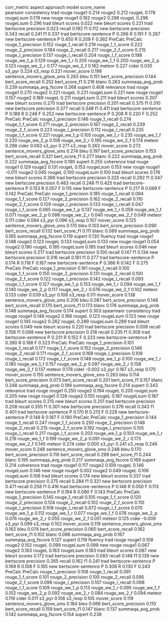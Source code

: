 corr_metric  aspect       approach  model               score_name               
pearsonr     consistency  trad      rouge               rouge1                       0.214
                                                        rouge2                       0.212
                                                        rougeL                       0.178
                                                        rougeLsum                    0.178
                          new       rouge               rouge1                       0.162
                                                        rouge2                       0.298
                                                        rougeL                       0.296
                                                        rougeLsum                    0.296
                          trad      bleurt              scores                       0.022
                          new       bleurt              scores                       0.221
                          trad      bertscore           precision                    0.023
                                                        recall                       0.192
                                                        f1                           0.112
                          new       bertscore           precision                    0.343
                                                        recall                       0.241
                                                        f1                           0.337
                          trad      bertscore-sentence  P                            0.266
                                                        R                            0.191
                                                        F                            0.267
                          new       bertscore-sentence  P                            0.450
                                                        R                            0.209
                                                        F                            0.362
                          PreCalc   PreCalc             rouge_1_precision            0.152
                                                        rouge_1_recall               0.219
                                                        rouge_1_f_score              0.222
                                                        rouge_2_precision            0.184
                                                        rouge_2_recall               0.217
                                                        rouge_2_f_score              0.215
                                                        rouge_l_precision            0.137
                                                        rouge_l_recall               0.204
                                                        rouge_l_f_score              0.198
                                                        rouge_we_1_p                 0.129
                                                        rouge_we_1_r                 0.205
                                                        rouge_we_1_f                 0.200
                                                        rouge_we_2_p                 0.123
                                                        rouge_we_2_r                 0.177
                                                        rouge_we_2_f                 0.162
                                                        meteor                       0.227
                                                        cider                        0.035
                                                        s3_pyr                       0.224
                                                        s3_resp                      0.221
                                                        mover_score                  0.198
                                                        sentence_movers_glove_sms    0.283
                                                        bleu                         0.151
                                                        bert_score_precision         0.144
                                                        bert_score_recall            0.252
                                                        bert_score_f1                0.216
                                                        blanc                        0.263
                                                        summaqa_avg_prob             0.239
                                                        summaqa_avg_fscore           0.268
                                                        supert                       0.408
             relevance    trad      rouge               rouge1                       0.270
                                                        rouge2                       0.221
                                                        rougeL                       0.221
                                                        rougeLsum                    0.221
                          new       rouge               rouge1                       0.157
                                                        rouge2                       0.189
                                                        rougeL                       0.211
                                                        rougeLsum                    0.211
                          trad      bleurt              scores                       0.207
                          new       bleurt              scores                       0.270
                          trad      bertscore           precision                    0.201
                                                        recall                       0.375
                                                        f1                           0.310
                          new       bertscore           precision                    0.377
                                                        recall                       0.348
                                                        f1                           0.411
                          trad      bertscore-sentence  P                            0.189
                                                        R                            0.248
                                                        F                            0.252
                          new       bertscore-sentence  P                            0.208
                                                        R                            0.220
                                                        F                            0.252
                          PreCalc   PreCalc             rouge_1_precision            0.146
                                                        rouge_1_recall               0.274
                                                        rouge_1_f_score              0.271
                                                        rouge_2_precision            0.167
                                                        rouge_2_recall               0.239
                                                        rouge_2_f_score              0.223
                                                        rouge_l_precision            0.112
                                                        rouge_l_recall               0.235
                                                        rouge_l_f_score              0.221
                                                        rouge_we_1_p                 0.105
                                                        rouge_we_1_r                 0.235
                                                        rouge_we_1_f                 0.220
                                                        rouge_we_2_p                 0.108
                                                        rouge_we_2_r                 0.195
                                                        rouge_we_2_f                 0.174
                                                        meteor                       0.298
                                                        cider                        0.063
                                                        s3_pyr                       0.271
                                                        s3_resp                      0.262
                                                        mover_score                  0.272
                                                        sentence_movers_glove_sms    0.274
                                                        bleu                         0.197
                                                        bert_score_precision         0.153
                                                        bert_score_recall            0.321
                                                        bert_score_f1                0.277
                                                        blanc                        0.222
                                                        summaqa_avg_prob             0.222
                                                        summaqa_avg_fscore           0.190
                                                        supert                       0.255
             coherence    trad      rouge               rouge1                       0.129
                                                        rouge2                       0.131
                                                        rougeL                       0.153
                                                        rougeLsum                    0.153
                          new       rouge               rouge1                      -0.011
                                                        rouge2                       0.045
                                                        rougeL                       0.100
                                                        rougeLsum                    0.100
                          trad      bleurt              scores                       0.176
                          new       bleurt              scores                       0.366
                          trad      bertscore           precision                    0.325
                                                        recall                       0.292
                                                        f1                           0.347
                          new       bertscore           precision                    0.483
                                                        recall                       0.248
                                                        f1                           0.425
                          trad      bertscore-sentence  P                            0.153
                                                        R                            0.057
                                                        F                            0.115
                          new       bertscore-sentence  P                            0.217
                                                        R                            0.069
                                                        F                            0.142
                          PreCalc   PreCalc             rouge_1_precision            0.185
                                                        rouge_1_recall               0.094
                                                        rouge_1_f_score              0.127
                                                        rouge_2_precision            0.162
                                                        rouge_2_recall               0.110
                                                        rouge_2_f_score              0.129
                                                        rouge_l_precision            0.133
                                                        rouge_l_recall               0.047
                                                        rouge_l_f_score              0.065
                                                        rouge_we_1_p                 0.137
                                                        rouge_we_1_r                 0.059
                                                        rouge_we_1_f                 0.071
                                                        rouge_we_2_p                 0.098
                                                        rouge_we_2_r                 0.040
                                                        rouge_we_2_f                 0.049
                                                        meteor                       0.111
                                                        cider                        0.084
                                                        s3_pyr                       0.096
                                                        s3_resp                      0.107
                                                        mover_score                  0.125
                                                        sentence_movers_glove_sms    0.170
                                                        bleu                         0.103
                                                        bert_score_precision         0.090
                                                        bert_score_recall            0.132
                                                        bert_score_f1                0.111
                                                        blanc                        0.089
                                                        summaqa_avg_prob             0.165
                                                        summaqa_avg_fscore           0.119
                                                        supert                       0.130
             fluency      trad      rouge               rouge1                       0.148
                                                        rouge2                       0.123
                                                        rougeL                       0.133
                                                        rougeLsum                    0.133
                          new       rouge               rouge1                       0.054
                                                        rouge2                       0.190
                                                        rougeL                       0.185
                                                        rougeLsum                    0.185
                          trad      bleurt              scores                       0.046
                          new       bleurt              scores                       0.217
                          trad      bertscore           precision                    0.100
                                                        recall                       0.147
                                                        f1                           0.134
                          new       bertscore           precision                    0.316
                                                        recall                       0.161
                                                        f1                           0.277
                          trad      bertscore-sentence  P                            0.174
                                                        R                            0.118
                                                        F                            0.167
                          new       bertscore-sentence  P                            0.366
                                                        R                            0.142
                                                        F                            0.275
                          PreCalc   PreCalc             rouge_1_precision            0.161
                                                        rouge_1_recall               0.100
                                                        rouge_1_f_score              0.150
                                                        rouge_2_precision            0.131
                                                        rouge_2_recall               0.100
                                                        rouge_2_f_score              0.122
                                                        rouge_l_precision            0.142
                                                        rouge_l_recall               0.093
                                                        rouge_l_f_score              0.127
                                                        rouge_we_1_p                 0.153
                                                        rouge_we_1_r                 0.094
                                                        rouge_we_1_f                 0.140
                                                        rouge_we_2_p                 0.117
                                                        rouge_we_2_r                 0.076
                                                        rouge_we_2_f                 0.102
                                                        meteor                       0.133
                                                        cider                        0.039
                                                        s3_pyr                       0.108
                                                        s3_resp                      0.111
                                                        mover_score                  0.138
                                                        sentence_movers_glove_sms    0.206
                                                        bleu                         0.087
                                                        bert_score_precision         0.148
                                                        bert_score_recall            0.170
                                                        bert_score_f1                0.173
                                                        blanc                        0.176
                                                        summaqa_avg_prob             0.148
                                                        summaqa_avg_fscore           0.174
                                                        supert                       0.303
spearmanr    consistency  trad      rouge               rouge1                       0.148
                                                        rouge2                       0.166
                                                        rougeL                       0.123
                                                        rougeLsum                    0.123
                          new       rouge               rouge1                       0.145
                                                        rouge2                       0.262
                                                        rougeL                       0.289
                                                        rougeLsum                    0.289
                          trad      bleurt              scores                       0.049
                          new       bleurt              scores                       0.220
                          trad      bertscore           precision                    0.008
                                                        recall                       0.158
                                                        f1                           0.088
                          new       bertscore           precision                    0.318
                                                        recall                       0.235
                                                        f1                           0.308
                          trad      bertscore-sentence  P                            0.231
                                                        R                            0.152
                                                        F                            0.223
                          new       bertscore-sentence  P                            0.390
                                                        R                            0.168
                                                        F                            0.323
                          PreCalc   PreCalc             rouge_1_precision            0.101
                                                        rouge_1_recall               0.177
                                                        rouge_1_f_score              0.152
                                                        rouge_2_precision            0.146
                                                        rouge_2_recall               0.171
                                                        rouge_2_f_score              0.168
                                                        rouge_l_precision            0.109
                                                        rouge_l_recall               0.172
                                                        rouge_l_f_score              0.149
                                                        rouge_we_1_p                 0.100
                                                        rouge_we_1_r                 0.180
                                                        rouge_we_1_f                 0.157
                                                        rouge_we_2_p                 0.097
                                                        rouge_we_2_r                 0.158
                                                        rouge_we_2_f                 0.137
                                                        meteor                       0.178
                                                        cider                       -0.002
                                                        s3_pyr                       0.167
                                                        s3_resp                      0.170
                                                        mover_score                  0.155
                                                        sentence_movers_glove_sms    0.263
                                                        bleu                         0.114
                                                        bert_score_precision         0.073
                                                        bert_score_recall            0.201
                                                        bert_score_f1                0.157
                                                        blanc                        0.248
                                                        summaqa_avg_prob             0.199
                                                        summaqa_avg_fscore           0.214
                                                        supert                       0.343
             relevance    trad      rouge               rouge1                       0.250
                                                        rouge2                       0.194
                                                        rougeL                       0.205
                                                        rougeLsum                    0.205
                          new       rouge               rouge1                       0.128
                                                        rouge2                       0.155
                                                        rougeL                       0.187
                                                        rougeLsum                    0.187
                          trad      bleurt              scores                       0.215
                          new       bleurt              scores                       0.251
                          trad      bertscore           precision                    0.208
                                                        recall                       0.355
                                                        f1                           0.301
                          new       bertscore           precision                    0.376
                                                        recall                       0.343
                                                        f1                           0.401
                          trad      bertscore-sentence  P                            0.170
                                                        R                            0.213
                                                        F                            0.229
                          new       bertscore-sentence  P                            0.148
                                                        R                            0.187
                                                        F                            0.190
                          PreCalc   PreCalc             rouge_1_precision            0.144
                                                        rouge_1_recall               0.247
                                                        rouge_1_f_score              0.250
                                                        rouge_2_precision            0.148
                                                        rouge_2_recall               0.215
                                                        rouge_2_f_score              0.192
                                                        rouge_l_precision            0.105
                                                        rouge_l_recall               0.217
                                                        rouge_l_f_score              0.203
                                                        rouge_we_1_p                 0.103
                                                        rouge_we_1_r                 0.219
                                                        rouge_we_1_f                 0.199
                                                        rouge_we_2_p                 0.091
                                                        rouge_we_2_r                 0.173
                                                        rouge_we_2_f                 0.145
                                                        meteor                       0.274
                                                        cider                        0.000
                                                        s3_pyr                       0.241
                                                        s3_resp                      0.246
                                                        mover_score                  0.248
                                                        sentence_movers_glove_sms    0.248
                                                        bleu                         0.170
                                                        bert_score_precision         0.116
                                                        bert_score_recall            0.299
                                                        bert_score_f1                0.244
                                                        blanc                        0.195
                                                        summaqa_avg_prob             0.217
                                                        summaqa_avg_fscore           0.169
                                                        supert                       0.214
             coherence    trad      rouge               rouge1                       0.117
                                                        rouge2                       0.109
                                                        rougeL                       0.146
                                                        rougeLsum                    0.146
                          new       rouge               rouge1                       0.002
                                                        rouge2                       0.049
                                                        rougeL                       0.106
                                                        rougeLsum                    0.106
                          trad      bleurt              scores                       0.174
                          new       bleurt              scores                       0.337
                          trad      bertscore           precision                    0.275
                                                        recall                       0.284
                                                        f1                           0.321
                          new       bertscore           precision                    0.471
                                                        recall                       0.258
                                                        f1                           0.416
                          trad      bertscore-sentence  P                            0.146
                                                        R                            0.050
                                                        F                            0.113
                          new       bertscore-sentence  P                            0.194
                                                        R                            0.080
                                                        F                            0.143
                          PreCalc   PreCalc             rouge_1_precision            0.145
                                                        rouge_1_recall               0.105
                                                        rouge_1_f_score              0.120
                                                        rouge_2_precision            0.124
                                                        rouge_2_recall               0.102
                                                        rouge_2_f_score              0.110
                                                        rouge_l_precision            0.108
                                                        rouge_l_recall               0.072
                                                        rouge_l_f_score              0.070
                                                        rouge_we_1_p                 0.112
                                                        rouge_we_1_r                 0.077
                                                        rouge_we_1_f                 0.076
                                                        rouge_we_2_p                 0.076
                                                        rouge_we_2_r                 0.055
                                                        rouge_we_2_f                 0.051
                                                        meteor                       0.125
                                                        cider                       -0.009
                                                        s3_pyr                       0.099
                                                        s3_resp                      0.102
                                                        mover_score                  0.119
                                                        sentence_movers_glove_sms    0.162
                                                        bleu                         0.076
                                                        bert_score_precision         0.060
                                                        bert_score_recall            0.162
                                                        bert_score_f1                0.102
                                                        blanc                        0.088
                                                        summaqa_avg_prob             0.167
                                                        summaqa_avg_fscore           0.127
                                                        supert                       0.119
             fluency      trad      rouge               rouge1                       0.109
                                                        rouge2                       0.102
                                                        rougeL                       0.099
                                                        rougeLsum                    0.099
                          new       rouge               rouge1                       0.067
                                                        rouge2                       0.163
                                                        rougeL                       0.183
                                                        rougeLsum                    0.183
                          trad      bleurt              scores                       0.087
                          new       bleurt              scores                       0.172
                          trad      bertscore           precision                    0.083
                                                        recall                       0.148
                                                        f1                           0.139
                          new       bertscore           precision                    0.265
                                                        recall                       0.162
                                                        f1                           0.241
                          trad      bertscore-sentence  P                            0.169
                                                        R                            0.108
                                                        F                            0.165
                          new       bertscore-sentence  P                            0.308
                                                        R                            0.130
                                                        F                            0.243
                          PreCalc   PreCalc             rouge_1_precision            0.108
                                                        rouge_1_recall               0.091
                                                        rouge_1_f_score              0.101
                                                        rouge_2_precision            0.105
                                                        rouge_2_recall               0.095
                                                        rouge_2_f_score              0.098
                                                        rouge_l_precision            0.107
                                                        rouge_l_recall               0.098
                                                        rouge_l_f_score              0.109
                                                        rouge_we_1_p                 0.113
                                                        rouge_we_1_r                 0.095
                                                        rouge_we_1_f                 0.102
                                                        rouge_we_2_p                 0.092
                                                        rouge_we_2_r                 0.084
                                                        rouge_we_2_f                 0.094
                                                        meteor                       0.119
                                                        cider                        0.011
                                                        s3_pyr                       0.106
                                                        s3_resp                      0.105
                                                        mover_score                  0.119
                                                        sentence_movers_glove_sms    0.184
                                                        bleu                         0.066
                                                        bert_score_precision         0.110
                                                        bert_score_recall            0.159
                                                        bert_score_f1                0.147
                                                        blanc                        0.137
                                                        summaqa_avg_prob             0.142
                                                        summaqa_avg_fscore           0.154
                                                        supert                       0.238
